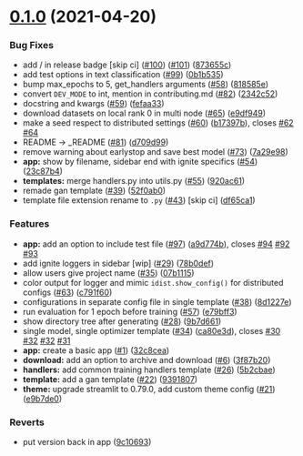 # [0.1.0](https://github.com/pytorch-ignite/code-generator/compare/32c8cea6dce8355764022af04b084cc597e1c5c9...v0.1.0) (2021-04-20)

### Bug Fixes

- add / in release badge [skip ci] ([#100](https://github.com/pytorch-ignite/code-generator/issues/100)) ([#101](https://github.com/pytorch-ignite/code-generator/issues/101)) ([873655c](https://github.com/pytorch-ignite/code-generator/commit/873655c2cc6d759ca50b7ea3b2d29c7dd55317f4))
- add test options in text classification ([#99](https://github.com/pytorch-ignite/code-generator/issues/99)) ([0b1b535](https://github.com/pytorch-ignite/code-generator/commit/0b1b5350db231a1b42cb694c8b014e5d5c02f15e))
- bump max_epochs to 5, get_handlers arguments ([#58](https://github.com/pytorch-ignite/code-generator/issues/58)) ([818585e](https://github.com/pytorch-ignite/code-generator/commit/818585e724b6dd2c05f6750a0ba9ffa4bded765c))
- convert `DEV_MODE` to int, mention in contributing.md ([#82](https://github.com/pytorch-ignite/code-generator/issues/82)) ([2342c52](https://github.com/pytorch-ignite/code-generator/commit/2342c52d6508f115bb6865a77ae322e2bfa5d1fd))
- docstring and kwargs ([#59](https://github.com/pytorch-ignite/code-generator/issues/59)) ([fefaa33](https://github.com/pytorch-ignite/code-generator/commit/fefaa33529c3e51557138864a18e6a13c4da0a95))
- download datasets on local rank 0 in multi node ([#65](https://github.com/pytorch-ignite/code-generator/issues/65)) ([e9df949](https://github.com/pytorch-ignite/code-generator/commit/e9df9497c676ad03168ba7acbaf55ab8d282445a))
- make a seed respect to distributed settings ([#60](https://github.com/pytorch-ignite/code-generator/issues/60)) ([b17397b](https://github.com/pytorch-ignite/code-generator/commit/b17397b0069cabdb97a0e08e3403ef2f9edd5130)), closes [#62](https://github.com/pytorch-ignite/code-generator/issues/62) [#64](https://github.com/pytorch-ignite/code-generator/issues/64)
- README -> \_README ([#81](https://github.com/pytorch-ignite/code-generator/issues/81)) ([d709d99](https://github.com/pytorch-ignite/code-generator/commit/d709d99f9474996739509bb16e352ed02baf748d))
- remove warning about earlystop and save best model ([#73](https://github.com/pytorch-ignite/code-generator/issues/73)) ([7a29e98](https://github.com/pytorch-ignite/code-generator/commit/7a29e98d8f4c2b6430279266373bd9bbeb8f18b9))
- **app:** show by filename, sidebar end with ignite specifics ([#54](https://github.com/pytorch-ignite/code-generator/issues/54)) ([23c87b4](https://github.com/pytorch-ignite/code-generator/commit/23c87b424f9fe846ff79a1b5da56dc22e1ef8e4f))
- **templates:** merge handlers.py into utils.py ([#55](https://github.com/pytorch-ignite/code-generator/issues/55)) ([920ac61](https://github.com/pytorch-ignite/code-generator/commit/920ac61c4af02ee112f805cc76f8781699a751ba))
- remade gan template ([#39](https://github.com/pytorch-ignite/code-generator/issues/39)) ([52f0ab0](https://github.com/pytorch-ignite/code-generator/commit/52f0ab0d81c18341ab1054ead96eb70127e6cd94))
- template file extension rename to `.py` ([#43](https://github.com/pytorch-ignite/code-generator/issues/43)) [skip ci] ([df65ca1](https://github.com/pytorch-ignite/code-generator/commit/df65ca18cdc98ded27e6c48364f602fb7d84ea20))

### Features

- **app:** add an option to include test file ([#97](https://github.com/pytorch-ignite/code-generator/issues/97)) ([a9d774b](https://github.com/pytorch-ignite/code-generator/commit/a9d774b24ea0043607f08e15facb25b20dbbd220)), closes [#94](https://github.com/pytorch-ignite/code-generator/issues/94) [#92](https://github.com/pytorch-ignite/code-generator/issues/92) [#93](https://github.com/pytorch-ignite/code-generator/issues/93)
- add ignite loggers in sidebar [wip] ([#29](https://github.com/pytorch-ignite/code-generator/issues/29)) ([78b0def](https://github.com/pytorch-ignite/code-generator/commit/78b0def0a375bc467318c7ad81f90a354f91a50b))
- allow users give project name ([#35](https://github.com/pytorch-ignite/code-generator/issues/35)) ([07b1115](https://github.com/pytorch-ignite/code-generator/commit/07b1115cc541b726839205089be0068d74355ce2))
- color output for logger and mimic `idist.show_config()` for distributed configs ([#63](https://github.com/pytorch-ignite/code-generator/issues/63)) ([c791f60](https://github.com/pytorch-ignite/code-generator/commit/c791f6021d4a47cc0ff56bbcdd43483da6716c2a))
- configurations in separate config file in single template ([#38](https://github.com/pytorch-ignite/code-generator/issues/38)) ([8d1227e](https://github.com/pytorch-ignite/code-generator/commit/8d1227e610c020d49e94b0ca30426659622d69a4))
- run evaluation for 1 epoch before training ([#57](https://github.com/pytorch-ignite/code-generator/issues/57)) ([e79bff3](https://github.com/pytorch-ignite/code-generator/commit/e79bff34da5678b14e20d17ab9ae64c3fdfcaff5))
- show directory tree after generating ([#28](https://github.com/pytorch-ignite/code-generator/issues/28)) ([9b7d661](https://github.com/pytorch-ignite/code-generator/commit/9b7d661b7c0c181543e117a337829c3930bae316))
- single model, single optimizer template ([#34](https://github.com/pytorch-ignite/code-generator/issues/34)) ([ca80e3d](https://github.com/pytorch-ignite/code-generator/commit/ca80e3d6bbdea8dd57897a91414b815d68c29862)), closes [#30](https://github.com/pytorch-ignite/code-generator/issues/30) [#32](https://github.com/pytorch-ignite/code-generator/issues/32) [#32](https://github.com/pytorch-ignite/code-generator/issues/32) [#31](https://github.com/pytorch-ignite/code-generator/issues/31)
- **app:** create a basic app ([#1](https://github.com/pytorch-ignite/code-generator/issues/1)) ([32c8cea](https://github.com/pytorch-ignite/code-generator/commit/32c8cea6dce8355764022af04b084cc597e1c5c9))
- **download:** add an option to archive and download ([#6](https://github.com/pytorch-ignite/code-generator/issues/6)) ([3f87b20](https://github.com/pytorch-ignite/code-generator/commit/3f87b201c06f1f74bb0e17bd71683fad97b6b7a1))
- **handlers:** add common training handlers template ([#26](https://github.com/pytorch-ignite/code-generator/issues/26)) ([5b2cbae](https://github.com/pytorch-ignite/code-generator/commit/5b2cbae9a15f3e15c7d4081e3ceebd048ea3bee2))
- **template:** add a gan template ([#22](https://github.com/pytorch-ignite/code-generator/issues/22)) ([9391807](https://github.com/pytorch-ignite/code-generator/commit/93918070ea4cfea8e7b80d27fd32bb5aef0ac6e3))
- **theme:** upgrade streamlit to 0.79.0, add custom theme config ([#21](https://github.com/pytorch-ignite/code-generator/issues/21)) ([e9b7de0](https://github.com/pytorch-ignite/code-generator/commit/e9b7de08589ebb2a98ca3c682e54dd81bda71a12))

### Reverts

- put version back in app ([9c10693](https://github.com/pytorch-ignite/code-generator/commit/9c10693c54cfcdce6f6f7cec0de4e3a7db492c94))
